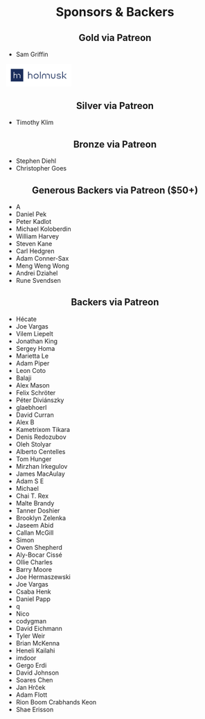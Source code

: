 <h1 align="center">Sponsors &amp; Backers</h1>

<h2 align="center">Gold via Patreon</h2>

- Sam Griffin

<a href="http://holmusk.com/">
  <img
    width="30%"
    src="https://raw.githubusercontent.com/grin-compiler/grin-compiler.github.io/master/assets/holmusk/Holmusk_masterlogo_blue.svg"
    alt="Holmusk logo" />
</a>

<h2 align="center">Silver via Patreon</h2>

- Timothy Klim

<h2 align="center">Bronze via Patreon</h2>

- Stephen Diehl
- Christopher Goes

<h2 align="center">Generous Backers via Patreon ($50+)</h2>

<!--50 start-->
- A
- Daniel Pek
- Peter Kadlot
- Michael Koloberdin
- William Harvey
- Steven Kane
- Carl Hedgren
- Adam Conner-Sax
- Meng Weng Wong
- Andrei Dziahel
- Rune Svendsen
<!--50 end-->

<h2 align="center">Backers via Patreon</h2>

<!--10 start-->
- Hécate
- Joe Vargas
- Vilem Liepelt
- Jonathan King
- Sergey Homa
- Marietta Le
- Adam Piper
- Leon Coto
- Balaji
- Alex Mason
- Felix Schröter
- Péter Diviánszky
- glaebhoerl
- David Curran
- Alex B
- Kametrixom Tikara
- Denis Redozubov
- Oleh Stolyar
- Alberto Centelles
- Tom Hunger
- Mirzhan Irkegulov
- James MacAulay
- Adam S E
- Michael
- Chai T. Rex
- Malte Brandy
- Tanner Doshier
- Brooklyn Zelenka
- Jaseem Abid
- Callan McGill
- Simon
- Owen Shepherd
- Aly-Bocar Cissé
- Ollie Charles
- Barry Moore
- Joe Hermaszewski
- Joe Vargas
- Csaba Henk
- Daniel Papp
- q
- Nico
- codygman
- David Eichmann
- Tyler Weir
- Brian McKenna
- Heneli Kailahi
- imdoor
- Gergo Erdi
- David Johnson
- Soares Chen
- Jan Hrček
- Adam Flott
- Rion Boom Crabhands Keon
- Shae Erisson
<!--10 end-->
